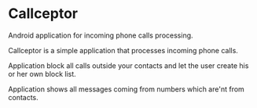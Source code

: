 # Callceptor
Android application for incoming phone calls processing.

Callceptor is a simple application that processes incoming phone calls.

Application block all calls outside your contacts and let the user create his or her own block list.

Application shows all messages coming from numbers which are'nt from contacts.